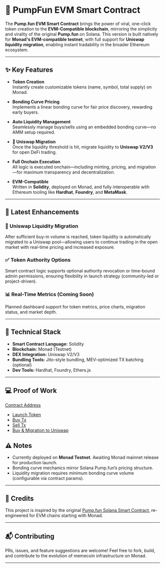 # 💊 PumpFun EVM Smart Contract

The **Pump.fun EVM Smart Contract** brings the power of viral, one-click token creation to the **EVM-Compatible blockchain**, mirroring the simplicity and virality of the original **Pump.fun** on Solana. This version is built natively for **Monad's EVM-compatible testnet**, with full support for **Uniswap liquidity migration**, enabling instant tradability in the broader Ethereum ecosystem.

---

## ✨ Key Features

- **Token Creation**  
  Instantly create customizable tokens (name, symbol, total supply) on Monad.

- **Bonding Curve Pricing**  
  Implements a linear bonding curve for fair price discovery, rewarding early buyers.

- **Auto Liquidity Management**  
  Seamlessly manage buys/sells using an embedded bonding curve—no AMM setup required.

- **🔄 Uniswap Migration**  
  Once the liquidity threshold is hit, migrate liquidity to **Uniswap V2/V3** for open DeFi trading.

- **Full Onchain Execution**  
  All logic is executed onchain—including minting, pricing, and migration—for maximum transparency and decentralization.

- **EVM-Compatible**  
  Written in **Solidity**, deployed on Monad, and fully interoperable with Ethereum tooling like **Hardhat**, **Foundry**, and **MetaMask**.

---

## 🚀 Latest Enhancements

### 🔄 Uniswap Liquidity Migration  
After sufficient buy-in volume is reached, token liquidity is automatically migrated to a Uniswap pool—allowing users to continue trading in the open market with real-time pricing and increased exposure.

### ✅ Token Authority Options  
Smart contract logic supports optional authority revocation or time-bound admin permissions, ensuring flexibility in launch strategy (community-led or project-driven).

### 📊 Real-Time Metrics (Coming Soon)  
Planned dashboard support for token metrics, price charts, migration status, and market depth.

---

## 🧠 Technical Stack

- **Smart Contract Language:** Solidity  
- **Blockchain:** Monad (Testnet)  
- **DEX Integration:** Uniswap V2/V3  
- **Bundling Tools:** Jito-style bundling, MEV-optimized TX batching (optional)  
- **Dev Tools:** Hardhat, Foundry, Ethers.js

---

## 💻 Proof of Work

[Contract Address](https://testnet.monadexplorer.com/address/0x802Bbb3924BEE46831cadD23e9CfA9e74B499Efb)
- [Launch Token](https://testnet.monadexplorer.com/tx/0x44ce82f48eabc5e5f1be7bfb6414d380071a4993cd458b191d571568bb2c3190)
- [Buy Tx](https://testnet.monadexplorer.com/tx/0xaf91c0e9254248b27310652da1c1bdfbf7a40d88cf7c72b0fabbd76ce24ec160)
- [Sell Tx](https://testnet.monadexplorer.com/tx/0x3058ceca20593a1acff0e4c3534a92243ff554dc951f40e61a87476b75c29e9d)
- [Buy & Migration to Uniswap](https://testnet.monadexplorer.com/tx/0x1dd9da4ec6acab116cc2b4a24c97ff5e6a93a0fe5ce0c8413436a0489243cad2)

## ⚠️ Notes

- Currently deployed on **Monad Testnet**. Awaiting Monad mainnet release for production launch.
- Bonding curve mechanics mirror Solana Pump.fun’s pricing structure.
- Liquidity migration requires minimum bonding curve volume (configurable via contract params).

---

## 🤝 Credits

This project is inspired by the original [Pump.fun Solana Smart Contract](https://github.com/justshiftjk/Pump.fun-Smart-Contract), re-engineered for EVM chains starting with Monad.

---

## 📬 Contributing

PRs, issues, and feature suggestions are welcome! Feel free to fork, build, and contribute to the evolution of memecoin infrastructure on Monad.

---

